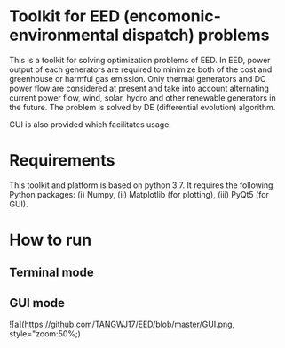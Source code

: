 # Toolkit for EED (encomonic-environmental dispatch) problems

This is a toolkit for solving optimization problems of EED. In EED, power output of each generators are required to minimize both of the cost and greenhouse or harmful gas emission. Only thermal generators and DC power flow are considered at present and take into account alternating current power flow, wind, solar, hydro and other renewable generators in the future. The problem is solved by DE (differential evolution) algorithm.

GUI is also provided which facilitates usage. 



# Requirements

This toolkit and platform is based on python 3.7. It requires the following Python packages: (i) Numpy, (ii) Matplotlib (for plotting), (iii) PyQt5 (for GUI).





# How to run

## Terminal mode

## GUI mode

![a](https://github.com/TANGWJ17/EED/blob/master/GUI.png, style="zoom:50%;)
